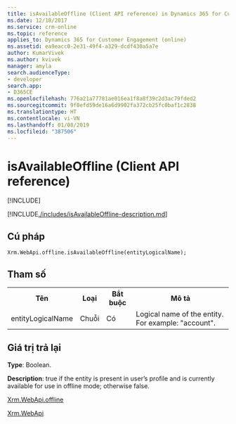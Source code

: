 ```yaml
---
title: isAvailableOffline (Client API reference) in Dynamics 365 for Customer Engagement| MicrosoftDocs
ms.date: 12/18/2017
ms.service: crm-online
ms.topic: reference
applies_to: Dynamics 365 for Customer Engagement (online)
ms.assetid: ea9eacc0-2e31-49f4-a329-dcdf430a5a7e
author: KumarVivek
ms.author: kvivek
manager: amyla
search.audienceType:
- developer
search.app:
- D365CE
ms.openlocfilehash: 776a21a77781ae016ea1f8a8f39c2d3ac79fded2
ms.sourcegitcommit: 9f0efd59de16a6d9902fa372cb25fc0baf1c2838
ms.translationtype: HT
ms.contentlocale: vi-VN
ms.lasthandoff: 01/08/2019
ms.locfileid: "387506"
---
```

# <a name="isavailableoffline-client-api-reference"></a>isAvailableOffline (Client API reference)

[!INCLUDE[](../../../../includes/cc_applies_to_update_9_0_0.md)]

[!INCLUDE[./includes/isAvailableOffline-description.md](./includes/isAvailableOffline-description.md)] 

## <a name="syntax"></a>Cú pháp

`Xrm.WebApi.offline.isAvailableOffline(entityLogicalName);`

## <a name="parameters"></a>Tham số

<table style="width:100%">
<tr>
<th>Tên</th>
<th>Loại</th>
<th>Bắt buộc</th>
<th>Mô tả</th>
</tr>
<tr>
<td>entityLogicalName</td>
<td>Chuỗi</td>
<td>Có</td>
<td>Logical name of the entity. For example: &quot;account&quot;.</td>
</tr>

</table>

## <a name="return-value"></a>Giá trị trả lại

**Type**: Boolean.

**Description**: true if the entity is present in user’s profile and is currently available for use in offline mode; otherwise false.

[Xrm.WebApi.offline](offline.md)

[Xrm.WebApi](../xrm-webapi.md)




